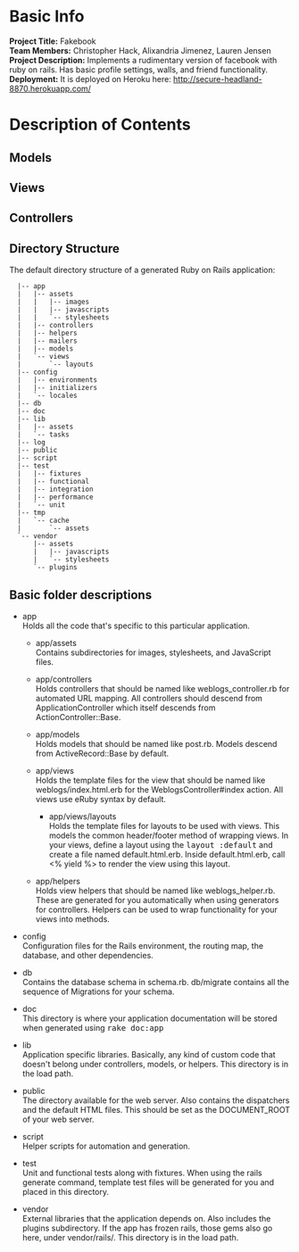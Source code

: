 # Basic Info
**Project Title:** Fakebook  
**Team Members:** Christopher Hack, Alixandria Jimenez, Lauren Jensen  
**Project Description:**
Implements a rudimentary version of facebook with ruby on rails. Has basic profile settings, walls, and friend functionality.  
**Deployment:**
It is deployed on Heroku here: http://secure-headland-8870.herokuapp.com/

# Description of Contents

## Models

## Views

## Controllers

## Directory Structure
The default directory structure of a generated Ruby on Rails application:

```
  |-- app
  |   |-- assets
  |   |   |-- images
  |   |   |-- javascripts
  |   |   `-- stylesheets
  |   |-- controllers
  |   |-- helpers
  |   |-- mailers
  |   |-- models
  |   `-- views
  |       `-- layouts
  |-- config
  |   |-- environments
  |   |-- initializers
  |   `-- locales
  |-- db
  |-- doc
  |-- lib
  |   |-- assets
  |   `-- tasks
  |-- log
  |-- public
  |-- script
  |-- test
  |   |-- fixtures
  |   |-- functional
  |   |-- integration
  |   |-- performance
  |   `-- unit
  |-- tmp
  |   `-- cache
  |       `-- assets
  `-- vendor
      |-- assets
      |   |-- javascripts
      |   `-- stylesheets
      `-- plugins
```

## Basic folder descriptions
- app  
  Holds all the code that's specific to this particular application.

	- app/assets  
  Contains subdirectories for images, stylesheets, and JavaScript files.

	- app/controllers  
  Holds controllers that should be named like weblogs_controller.rb for
  automated URL mapping. All controllers should descend from
  ApplicationController which itself descends from ActionController::Base.

	- app/models  
  Holds models that should be named like post.rb. Models descend from
  ActiveRecord::Base by default.

	- app/views  
  Holds the template files for the view that should be named like
  weblogs/index.html.erb for the WeblogsController#index action. All views use
  eRuby syntax by default.

		- app/views/layouts  
  Holds the template files for layouts to be used with views. This models the
  common header/footer method of wrapping views. In your views, define a layout
  using the <tt>layout :default</tt> and create a file named default.html.erb.
  Inside default.html.erb, call <% yield %> to render the view using this
  layout.

	- app/helpers  
  Holds view helpers that should be named like weblogs_helper.rb. These are
  generated for you automatically when using generators for controllers.
  Helpers can be used to wrap functionality for your views into methods.

- config  
  Configuration files for the Rails environment, the routing map, the database,
  and other dependencies.

- db  
  Contains the database schema in schema.rb. db/migrate contains all the
  sequence of Migrations for your schema.

- doc  
  This directory is where your application documentation will be stored when
  generated using <tt>rake doc:app</tt>

- lib  
  Application specific libraries. Basically, any kind of custom code that
  doesn't belong under controllers, models, or helpers. This directory is in
  the load path.

- public  
  The directory available for the web server. Also contains the dispatchers and the
  default HTML files. This should be set as the DOCUMENT_ROOT of your web
  server.

- script  
  Helper scripts for automation and generation.

- test  
  Unit and functional tests along with fixtures. When using the rails generate
  command, template test files will be generated for you and placed in this
  directory.

- vendor  
  External libraries that the application depends on. Also includes the plugins
  subdirectory. If the app has frozen rails, those gems also go here, under
  vendor/rails/. This directory is in the load path.
